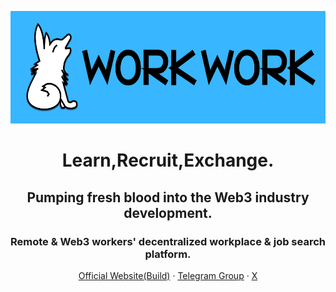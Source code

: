 <div align="center">
  <p><img src="/profile/Work-Work_font_logo.png" alt="Work-Work logo" width="576" height="180"></p>
  <p> <h1> Learn,Recruit,Exchange. </h1>  </p>
   <p> <h2>Pumping fresh blood into the Web3 industry development.</h2> </p>
   <p> <h3> Remote & Web3 workers' decentralized workplace & job search platform.</h3> </p>
  <p>
    <a href="https://www.work-work.org">Official Website(Build)</a>
    ·
    <a href="https://www.t.me/WorkWorkWeb3/">Telegram Group</a>
    ·
    <a href="https://www.x.com/WorkWorkWeb3/">X</a>
    


  </p>
</div>
